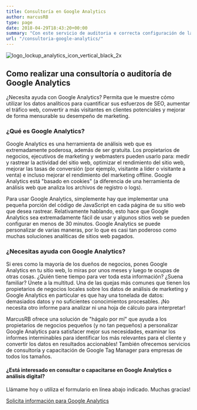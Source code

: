 ```yaml
---
title: Consultoría en Google Analytics
author: marcusRB
type: page
date: 2018-04-29T18:43:20+00:00
summary: "Con este servicio de auditoria e correcta configuración de la herramienta de análisis web, Google Analytics"
url: "/consultoria-google-analytics/"
---
```


<img src="https://www.marcusrb.com/img/2017/07/logo_lockup_analytics_icon_vertical_black_2x.png" alt="logo_lockup_analytics_icon_vertical_black_2x"/>


## Como realizar una consultoría o auditoría de Google Analytics

¿Necesita ayuda con Google Analytics? Permita que le muestre cómo utilizar los datos analíticos para cuantificar sus esfuerzos de SEO, aumentar el tráfico web, convertir a más visitantes en clientes potenciales y mejorar de forma mensurable su desempeño de marketing.

### ¿Qué es Google Analytics?

Google Analytics es una herramienta de análisis web que es extremadamente poderosa, además de ser gratuita. Los propietarios de negocios, ejecutivos de marketing y webmasters pueden usarlo para: medir y rastrear la actividad del sitio web, optimizar el rendimiento del sitio web, mejorar las tasas de conversión (por ejemplo, visitante a líder o visitante a venta) e incluso mejorar el rendimiento del marketing offline. Google Analytics está "basado en cookies" (a diferencia de una herramienta de análisis web que analiza los archivos de registro o logs).

Para usar Google Analytics, simplemente hay que implementar una pequeña porción del código de JavaScript en cada página de su sitio web que desea rastrear. Relativamente hablando, esto hace que Google Analytics sea extremadamente fácil de usar y algunos sitios web se pueden configurar en menos de 30 minutos. Google Analytics se puede personalizar de varias maneras, por lo que es casi tan poderoso como muchas soluciones analíticas de sitios web pagados.


### ¿Necesitas ayuda con Google Analytics?

Si eres como la mayoría de los dueños de negocios, pones Google Analytics en tu sitio web, lo miras por unos meses y luego te ocupas de otras cosas. ¿Quién tiene tiempo para ver toda esta información? ¿Suena familiar? Únete a la multitud. Una de las quejas más comunes que tienen los propietarios de negocios locales sobre los datos de análisis de marketing y Google Analytics en particular es que hay una tonelada de datos: demasiados datos y no suficientes conocimientos procesables. ¡No necesita otro informe para analizar ni una hoja de cálculo para interpretar!

MarcusRB ofrece una solución de "hágalo por mí" que ayuda a los propietarios de negocios pequeños (y no tan pequeños) a personalizar Google Analytics para satisfacer mejor sus necesidades, examinar los informes interminables para identificar los más relevantes para el cliente y convertir los datos en resultados accionables! También ofrecemos servicios de consultoría y capacitación de Google Tag Manager para empresas de todos los tamaños.


#### ¿Está interesado en consultar o capacitarse en Google Analytics o análisis digital?

Llámame hoy o utiliza el formulario en línea abajo indicado. Muchas gracias!

[Solicita información para Google Analytics](../#contact)
